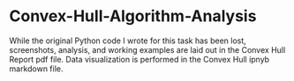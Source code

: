 # Convex-Hull-Algorithm-Analysis

While the original Python code I wrote for this task has been lost, screenshots, analysis, and working examples are laid out in the Convex Hull Report pdf file.
Data visualization is performed in the Convex Hull ipnyb markdown file.
